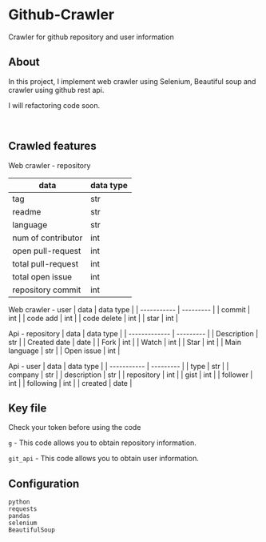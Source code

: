 # Github-Crawler
Crawler for github repository and user information

## About
In this project, I implement web crawler using Selenium, Beautiful soup and crawler using github rest api.

I will refactoring code soon.



<br>

## Crawled features

Web crawler - repository

| data               | data type |
| ------------------ | --------- |
| tag                | str       |
| readme             | str       |
| language           | str       |
| num of contributor | int       |
| open pull-request  | int       |
| total pull-request | int       |
| total open issue   | int       |
| repository commit  | int       |

Web crawler - user
| data        | data type |
| ----------- | --------- |
| commit      | int       |
| code add    | int       |
| code delete | int       |
| star        | int       |

Api - repository
| data          | data type |
| ------------- | --------- |
| Description   | str       |
| Created date  | date      |
| Fork          | int       |
| Watch         | int       |
| Star          | int       |
| Main language | str       |
| Open issue    | int       |

Api - user
| data        | data type |
| ----------- | --------- |
| type        | str       |
| company     | str       |
| description | str       |
| repository  | int       |
| gist        | int       |
| follower    | int       |
| following   | int       |
| created     | date      |


## Key file
Check your token before using the code

```g``` - This code allows you to obtain repository information.

```git_api``` - This code allows you to obtain user information.


## Configuration
```
python
requests
pandas
selenium
BeautifulSoup
```
